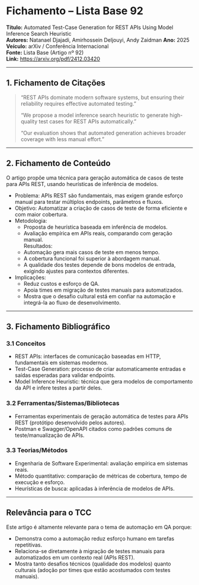 # Fichamento – Lista Base 92
**Título:** Automated Test-Case Generation for REST APIs Using Model Inference Search Heuristic  
**Autores:** Natanael Djajadi, Amirhossein Deljouyi, Andy Zaidman 
**Ano:** 2025  
**Veículo:** arXiv / Conferência Internacional  
**Fonte:** Lista Base (Artigo nº 92)  
**Link:** https://arxiv.org/pdf/2412.03420  

---

## 1. Fichamento de Citações
> “REST APIs dominate modern software systems, but ensuring their reliability requires effective automated testing.”  
>  
> “We propose a model inference search heuristic to generate high-quality test cases for REST APIs automatically.”  
>  
> “Our evaluation shows that automated generation achieves broader coverage with less manual effort.”

---

## 2. Fichamento de Conteúdo
O artigo propõe uma técnica para geração automática de casos de teste para APIs REST, usando heurísticas de inferência de modelos.  
- Problema: APIs REST são fundamentais, mas exigem grande esforço manual para testar múltiplos endpoints, parâmetros e fluxos.  
- Objetivo: Automatizar a criação de casos de teste de forma eficiente e com maior cobertura.  
- Metodologia:  
  - Proposta de heurística baseada em inferência de modelos.  
  - Avaliação empírica em APIs reais, comparando com geração manual.  
Resultados:  
  - Automação gera mais casos de teste em menos tempo.  
  - A cobertura funcional foi superior à abordagem manual.  
  - A qualidade dos testes depende de bons modelos de entrada, exigindo ajustes para contextos diferentes.  
- Implicações:  
  - Reduz custos e esforço de QA.  
  - Apoia times em migração de testes manuais para automatizados.  
  - Mostra que o desafio cultural está em confiar na automação e integrá-la ao fluxo de desenvolvimento.  

---

## 3. Fichamento Bibliográfico

### 3.1 Conceitos
- REST APIs: interfaces de comunicação baseadas em HTTP, fundamentais em sistemas modernos.  
- Test-Case Generation: processo de criar automaticamente entradas e saídas esperadas para validar endpoints.  
- Model Inference Heuristic: técnica que gera modelos de comportamento da API e infere testes a partir deles.  

### 3.2 Ferramentas/Sistemas/Bibliotecas
- Ferramentas experimentais de geração automática de testes para APIs REST (protótipo desenvolvido pelos autores).  
- Postman e Swagger/OpenAPI citados como padrões comuns de teste/manualização de APIs.  

### 3.3 Teorias/Métodos
- Engenharia de Software Experimental: avaliação empírica em sistemas reais.  
- Método quantitativo: comparação de métricas de cobertura, tempo de execução e esforço.  
- Heurísticas de busca: aplicadas à inferência de modelos de APIs.  

---

## Relevância para o TCC
Este artigo é altamente relevante para o tema de automação em QA porque:  
- Demonstra como a automação reduz esforço humano em tarefas repetitivas.  
- Relaciona-se diretamente à migração de testes manuais para automatizados em um contexto real (APIs REST).  
- Mostra tanto desafios técnicos (qualidade dos modelos) quanto culturais (adoção por times que estão acostumados com testes manuais).  
